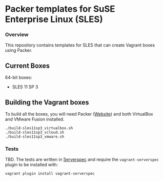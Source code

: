 # Packer templates for SuSE Enterprise Linux (SLES)

### Overview

This repository contains templates for SLES that can create Vagrant boxes
using Packer.

## Current Boxes

64-bit boxes:

* SLES 11 SP 3

## Building the Vagrant boxes

To build all the boxes, you will need Packer ([Website](packer.io)) 
and both VirtualBox and VMware Fusion installed.

    ./build-sles11sp3_virtualbox.sh
    ./build-sles11sp3_vcloud.sh
    ./build-sles11sp3_vmware.sh
    
### Tests

TBD.
The tests are written in [Serverspec](http://serverspec.org) and require the
`vagrant-serverspec` plugin to be installed with:

    vagrant plugin install vagrant-serverspec

